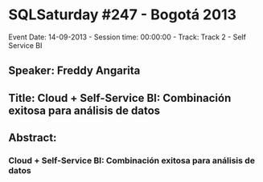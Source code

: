 # SQLSaturday #247 - Bogotá 2013
Event Date: 14-09-2013 - Session time: 00:00:00 - Track: Track 2 - Self Service BI
## Speaker: Freddy Angarita
## Title: Cloud + Self-Service BI: Combinación exitosa para análisis de datos
## Abstract:
### Cloud + Self-Service BI: Combinación exitosa para análisis de datos

